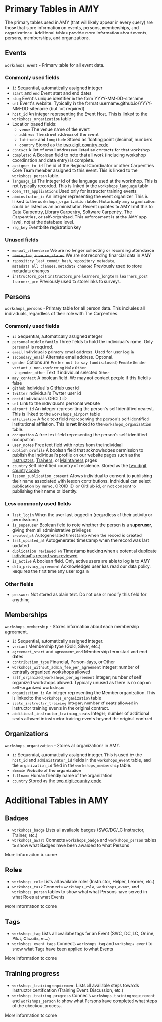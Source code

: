# Primary Tables in AMY

The primary tables used in AMY (that will likely appear in every query) are those that store information on events, persons, memberships, and organizations.  Additional tables provide more information about events, persons, memberships, and organizations.

## Events

`workshops_event` - Primary table for all event data.

### Commonly used fields

* `id` Sequential, automatically assigned integer
* `start` and `end` Event start and end dates
* `slug` Event's unique identifier in the form YYYY-MM-DD-sitename
* `url` Event's website. Typically in the format username.github.io/YYYY-MM-DD-sitename (but not required)
* `host_id` An integer representing the Event Host.  This is linked to the `workshops_organization` table
* Location based fields:
    * `venue` The venue name of the event
    * `address` The street address of the event
    * `latitude` and `longitude` Stored as floating point (decimal) numbers
    * `country` Stored as the [two digit country code](https://en.wikipedia.org/wiki/ISO_3166-1_alpha-2)
* `contact` A list of email addresses listed as contacts for that workshop
* `completed` A Boolean field to note that all work (including workshop coordination and data entry) is complete.
* `assigned_to_id` The id of the Regional Coordinator or other Carpentries Core Team member assigned to this event. This is linked to the `workshops_person` table.
* `language_id` The integer id of the language used at the workshop. This is not typically recorded. This is linked to the `workshops_language` table
* `open_TTT_applications` Used only for instructor training events
* `adminstrator_id` An integer representing the event organizer.  This is linked to the `workshops_organization` table. Historically any organization could be listed as an administrator. Recent updates to AMY limit this to Data Carpentry, Library Carpentry, Software Carpentry, The Carpentries, or self-organized. This enforcement is at the AMY app level, not at the database level.
* `reg_key` Eventbrite registration key


### Unused fields

* `manual_attendance` We are no longer collecting or recording attendance
* ~~`admin_fee`~~, ~~`invoice_status`~~ We are not recording financial data in AMY
* `repository_last_commit_hash`, `repository_metadata`, `metadata_all_changes`, `metadata_changed` Previously used to store metadata changes
* `instructors_post` `instructors_pre` `learners_longterm` `learners_post` `learners_pre` Previously used to store links to surveys.

## Persons

`workshops_persons` - Primary table for all person data. This includes all individuals, regardless of their role with The Carpentries.

### Commonly used fields

* `id` Sequential, automatically assigned integer
* `personal` `middle` `family` Three fields to hold the individual's name.  Only `personal` is required.
* `email` Individual's primary email address. Used for user log in
* `secondary_email` Alternate email address. Optional.
* `gender` Options are `Prefer not to say (undisclosed)` `Female` `Gender variant / non-conforming` `Male` `Other`.
    * `gender_other` Text if individual selected `Other`
* `may_contact` A boolean field. We may not contact people if this field is false
* `github` Individual's GitHub user id
* `twitter` Individual's Twitter user id
* `orcid` Individual's ORCID iD
* `url` Link to the individual's personal website
* `airport_id` An integer representing the person's self identified nearest.  This is linked to the `workshops_airport` table
* `affiliation` A free text field representing the person's self identified institutional affliation. This is **not** linked to the `workshops_organization` table.
* `occupation` A free text field representing the person's self identified occupation
* `user_notes` Free text field with notes from the individual
* `publish_profile` A boolean field that acknowledges permission to publish the individual's profile on our website pages such as the [Instructors](https://carpentries.org/instructors/), [Trainers](https://carpentries.org/trainers/), or [Maintainers](https://carpentries.org/maintainers/) pages
* `country` Self identified country of residence. Stored as the [two digit country code](https://en.wikipedia.org/wiki/ISO_3166-1_alpha-2).
* `lesson_publication_consent` Allows individual to consent to publishing their name associated with lesson contributions. Individual can select publication by name, ORCID iD, or GitHub id, or not consent to publishing their name or identity.

### Less commonly used fields

* `last_login` When the user last logged in (regardless of their activity or permissions)
* `is_superuser` Boolean field to note whether the person is a **superuser**, giving them all administrative privileges
* `created_at` Autogenerated timestamp when the record is created
* `last_updated_at` Autogenerated timestamp when the record was last updated
* `duplication_reviewed_on` Timestamp tracking when a [potential duplicate individual's record was reviewed](https://amy.carpentries.org/reports/duplicate_persons/)
* `is_active` A boolean field.  Only active users are able to log in to AMY
* `data_privacy_agreement` Acknowledges user has read our data policy. Required the first time any user logs in

### Other fields

* `password` Not stored as plain text. Do not use or modify this field for anything.

## Memberships

`workshops_membership` - Stores information about each membership agreement.

* `id` Sequential, automatically assigned integer.
* `variant` Membership type (Gold, Silver, etc.)
* `agreement_start` and `agreement_end` Membership term start and end dates
* `contribution_type` Financial, Person-days, or Other
* `workshops_without_admin_fee_per_agreement` Integer; number of centrally organized workshops allowed
* `self_organized_workshops_per_agreement` Integer; number of self organized workshops allowed. Typically unused as there is no cap on self-organized workshops
* `organization_id` An integer representing the Member organization.  This is linked to the `workshops_organization` table
* `seats_instructor_training` Integer; number of seats allowed in instructor training events in the original contract.
* `additional_instructor_training_seats`  Integer; number of additional seats allowed in instructor training events beyond the original contract.

## Organizations

`workshops_organization` - Stores all organizations in AMY.

* `id` Sequential, automatically assigned integer.  This is used by the `host_id` and `administrator_id` fields in the `workshops_event` table, and the `organization_id` field in the `workshops_membership` table.
* `domain` Website of the organization
* `fullname` Human friendly name of the organization
* `country` Stored as the [two digit country code](https://en.wikipedia.org/wiki/ISO_3166-1_alpha-2)

# Additional Tables in AMY

## Badges

* `workshops_badge` Lists all available badges (SWC/DC/LC Instructor, Trainer, etc.)
* `workshops_award` Connects `workshops_badge` and `workshops_person` tables to show what Badges have been awarded to what Persons

More information to come


## Roles

* `workshops_role` Lists all available roles (Instructor, Helper, Learner, etc.)
* `workshops_task` Connects `workshops_role`, `workshops_event`, and `workshops_person` tables to show what what Persons have served in what Roles at what Events

More information to come

## Tags

* `workshops_tag` Lists all availabe tags for an Event (SWC, DC, LC, Online, Pilot, Circuits, etc.)
* `workshops_event_tags` Connects `workshops_tag` and `workshops_event` to show what Tags have been applied to what Events

More information to come


## Training progress

* `workshops_trainingrequirement`  Lists all available steps towards Instructor certification (Training Event, Discussion, etc.)
* `workshops_training_progress` Connects `workshops_trainingrequirement` and `workshops_person` to show what Persons have completed what steps of the checkout process.

More information to come





